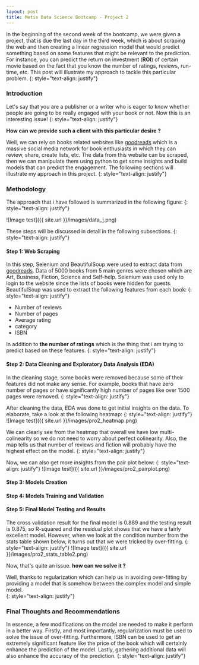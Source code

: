 ```yaml
---
layout: post
title: Metis Data Science Bootcamp - Project 2
---
```


In the beginning of the second week of the bootcamp, we were given a project, that is due the last day in the third week, which is about scraping the web and then creating a linear regression model that would predict something based on some features that might be relevant to the prediction. For instance, you can predict the return on investment (**ROI**) of certain movie based on the fact that you know the number of ratings, reviews, run-time, etc. This post will illustrate my approach to tackle this particular problem.
{: style="text-align: justify"}

### Introduction

Let's say that you are a publisher or a writer who is eager to know whether people are going to be really engaged with your book or not. Now this is an interesting issue!
{: style="text-align: justify"}

**How can we provide such a client with this particular desire ?**

Well, we can rely on books related websites like [goodreads](https://www.goodreads.com) which is a massive social media network for book enthusiasts in which they can review, share, create lists, etc. The data from this website can be scraped, then we can manipulate them using python to get some insights and build models that can predict the engagement. The following sections will illustrate my approach in this project.
{: style="text-align: justify"}

### Methodology

The approach that i have followed is summarized in the following figure:
{: style="text-align: justify"}

![Image test]({{ site.url }}/images/data_j.png)

These steps will be discussed in detail in the following subsections.
{: style="text-align: justify"}

#### Step 1: Web Scraping

In this step, Selenium and BeautifulSoup were used to extract data from [goodreads](https://www.goodreads.com). Data of 5000 books from 5 main genres were chosen which are Art, Business, Fiction, Science and Self-help. Selenium was used only to login to the website since the lists of books were hidden for guests. BeautifulSoup was used to extract the following features from each book:
{: style="text-align: justify"}

  * Number of reviews
  * Number of pages
  * Average rating
  * category
  * ISBN

In addition to **the number of ratings** which is the thing that i am trying to predict based on these features.
{: style="text-align: justify"}


#### Step 2: Data Cleaning and Exploratory Data Analysis (**EDA**)

In the cleaning stage, some books were removed because some of their features did not make any sense. For example, books that have zero number of pages or have significantly high number of pages like over 1500 pages were removed.
{: style="text-align: justify"}

After cleaning the data, EDA was done to get initial insights on the data. To elaborate, take a look at the following heatmap:
{: style="text-align: justify"}
![Image test]({{ site.url }}/images/pro2_heatmap.png)

We can clearly see from the heatmap that overall we have low multi-colinearity so we do not need to worry about perfect colinearity. Also, the map tells us that number of reviews and fiction will probably have the highest effect on the model.
{: style="text-align: justify"}

Now, we can also get more insights from the pair plot below:
{: style="text-align: justify"}
![Image test]({{ site.url }}/images/pro2_pairplot.png)





#### Step 3: Models Creation


#### Step 4: Models Training and Validation


#### Step 5: Final Model Testing and Results

The cross validation result for the final model is 0.889 and the testing result is 0.875, so R-squared and the residual plot shows that we have a fairly excellent model. However, when we look at the condition number from the stats table shown below, it turns out that we were tricked by over-fitting.
{: style="text-align: justify"}
![Image test]({{ site.url }}/images/pro2_stats_table2.png)

Now, that's quite an issue. **how can we solve it ?**

Well, thanks to regularization which can help us in avoiding over-fitting by providing a model that is somehow between the complex model and simple model.   
{: style="text-align: justify"}

### Final Thoughts and Recommendations

In essence, a few modifications on the model are needed to make it perform in a better way. Firstly, and most importantly, regularization must be used to solve the issue of over-fitting. Furthermore, ISBN can be used to get an extremely significant feature like the price of the book which will certainly enhance the prediction of the model. Lastly, gathering additional data will also enhance the accuracy of the prediction.
{: style="text-align: justify"}
